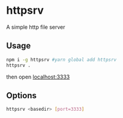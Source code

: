 # httpsrv
A simple http file server

## Usage
```bash
npm i -g httpsrv #yarn global add httpsrv
httpsrv .
```
then open [localhost:3333](localhost:3333)

## Options
```bash
httpsrv <basedir> [port=3333]
```